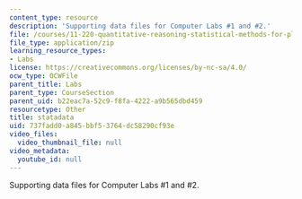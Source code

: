 ```yaml
---
content_type: resource
description: 'Supporting data files for Computer Labs #1 and #2.'
file: /courses/11-220-quantitative-reasoning-statistical-methods-for-planners-i-spring-2009/737fadd0a845bbf53764dc58290cf93e_statadata.zip
file_type: application/zip
learning_resource_types:
- Labs
license: https://creativecommons.org/licenses/by-nc-sa/4.0/
ocw_type: OCWFile
parent_title: Labs
parent_type: CourseSection
parent_uid: b22eac7a-52c9-f8fa-4222-a9b565dbd459
resourcetype: Other
title: statadata
uid: 737fadd0-a845-bbf5-3764-dc58290cf93e
video_files:
  video_thumbnail_file: null
video_metadata:
  youtube_id: null
---
```

Supporting data files for Computer Labs #1 and #2.
